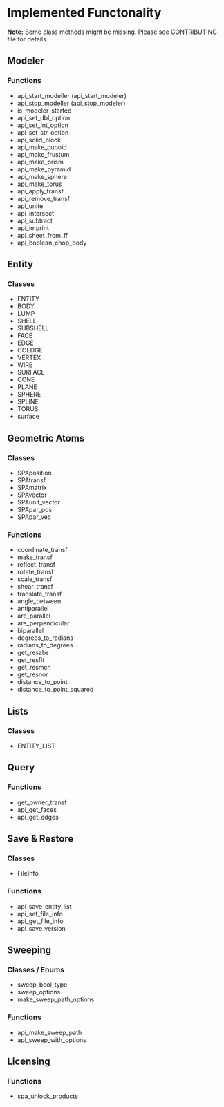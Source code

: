 # Implemented Functonality

**Note:** Some class methods might be missing. Please see [CONTRIBUTING](CONTRIBUTING.md) file for details.

## Modeler

### Functions

* api_start_modeller (api_start_modeler)
* api_stop_modeller (api_stop_modeler)
* is_modeler_started
* api_set_dbl_option
* api_set_int_option
* api_set_str_option
* api_solid_block
* api_make_cuboid
* api_make_frustum
* api_make_prism
* api_make_pyramid
* api_make_sphere
* api_make_torus
* api_apply_transf
* api_remove_transf
* api_unite
* api_intersect
* api_subtract
* api_imprint
* api_sheet_from_ff
* api_boolean_chop_body

## Entity

### Classes

* ENTITY
* BODY
* LUMP
* SHELL
* SUBSHELL
* FACE
* EDGE
* COEDGE
* VERTEX
* WIRE
* SURFACE
* CONE
* PLANE
* SPHERE
* SPLINE
* TORUS
* surface

## Geometric Atoms

### Classes

* SPAposition
* SPAtransf
* SPAmatrix
* SPAvector
* SPAunit_vector
* SPApar_pos
* SPApar_vec

### Functions

* coordinate_transf
* make_transf
* reflect_transf
* rotate_transf
* scale_transf
* shear_transf
* translate_transf
* angle_between
* antiparallel
* are_parallel
* are_perpendicular
* biparallel
* degrees_to_radians
* radians_to_degrees
* get_resabs
* get_resfit
* get_resmch
* get_resnor
* distance_to_point
* distance_to_point_squared

## Lists

### Classes

* ENTITY_LIST

## Query

### Functions

* get_owner_transf
* api_get_faces
* api_get_edges

## Save & Restore

### Classes

* FileInfo

### Functions

* api_save_entity_list
* api_set_file_info
* api_get_file_info
* api_save_version

## Sweeping

### Classes / Enums

* sweep_bool_type
* sweep_options
* make_sweep_path_options

### Functions

* api_make_sweep_path
* api_sweep_with_options

## Licensing

### Functions

* spa_unlock_products
